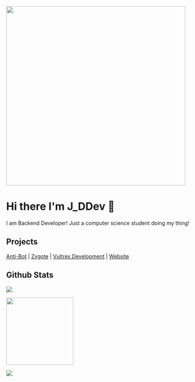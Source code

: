 <img src="https://github.com/JayyDoesDev/JayyDoesDev/blob/main/typingerror.gif?raw=true" style="width: 480px;">

# Hi there I'm J_DDev 👋
I am Backend Developer! Just a computer science student doing my thing!


## Projects

[Anti-Bot](https://antibot.xyz) | [Zygote](https://zyte.cloud) | [Vultrex Development](https://vultrex.dev) | [Website](https://jaydoesdev.com)

## Github Stats

<a href="https://github.com/anuraghazra/github-readme-stats"><img align="center" src="https://github-readme-stats.vercel.app/api/top-langs/?username=JayyDoesDev&layout=pie&text_color=7289da&bg_color=2c2f33&ring_color=2C2F33" /> 

<a href="https://github.com/anuraghazra/github-readme-stats"><img align="center" height="180em" src="https://github-readme-stats.vercel.app/api?username=JayyDoesDev&show_icons=true&hide_border=true&text_color=7289DA&bg_color=2c2f33&count_private=true&include_all_commits=true" /> 

<a href="https://github.com/denvercoder1/github-readme-streak-stats"><img aligh="center" src="https://github-readme-streak-stats.herokuapp.com?user=Jayydoesdev&mode=weekly&background=2C2F33&stroke=7289DA&ring=7289DA&sideNums=7289DA&sideLabels=7289DA&currStreakNum=7289DA&fire=FFFFFF&currStreakLabel=7289DA&dates=7289DA&border=2C2F33">




